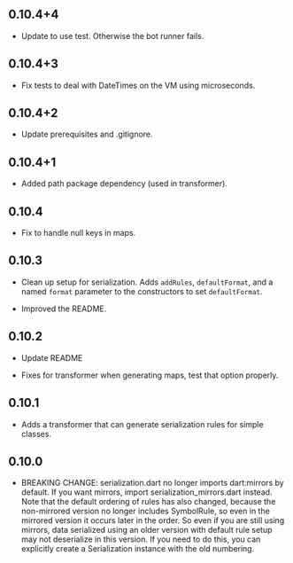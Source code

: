 ## 0.10.4+4
  * Update to use test. Otherwise the bot runner fails.

## 0.10.4+3
  * Fix tests to deal with DateTimes on the VM using microseconds. 
  
## 0.10.4+2
  * Update prerequisites and .gitignore.

## 0.10.4+1
  * Added path package dependency (used in transformer).

## 0.10.4
  * Fix to handle null keys in maps.

## 0.10.3
  * Clean up setup for serialization. Adds `addRules`,
    `defaultFormat`, and a named `format` parameter to
    the constructors to set `defaultFormat`.

  * Improved the README.
	
## 0.10.2

  * Update README

  * Fixes for transformer when generating maps, test that option properly.

## 0.10.1

  * Adds a transformer that can generate serialization rules for simple
    classes.

## 0.10.0

  * BREAKING CHANGE: serialization.dart no longer imports dart:mirrors by
    default. If you want mirrors, import serialization_mirrors.dart instead.
    Note that the default ordering of rules has also changed, because the 
    non-mirrored version no longer includes SymbolRule, so even in the 
    mirrored version it occurs later in the order. So even if you are still
    using mirrors, data serialized using an older version with default rule
    setup may not deserialize in this version. If you need to do this, you 
    can explicitly create a Serialization instance with the old numbering.
